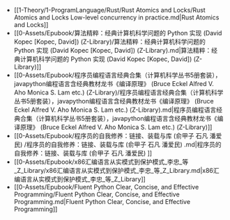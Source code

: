 - [[1-Theory/1-ProgramLanguage/Rust/Rust Atomics and Locks/Rust Atomics and Locks Low-level concurrency in practice.md|Rust Atomics and Locks]]
- [[0-Assets/Epubook/算法精粹：经典计算机科学问题的 Python 实现 (David Kopec [Kopec, David]) (Z-Library)/算法精粹：经典计算机科学问题的 Python 实现 (David Kopec [Kopec, David]) (Z-Library).md|算法精粹：经典计算机科学问题的 Python 实现 (David Kopec [Kopec, David]) (Z-Library)]]
- [[0-Assets/Epubook/程序员编程语言经典合集（计算机科学丛书5册套装），javapython编程语言含经典教材龙书《编译原理》 (Bruce Eckel  Alfred V. Aho  Monica S. Lam etc.) (Z-Library)/程序员编程语言经典合集（计算机科学丛书5册套装），javapython编程语言含经典教材龙书《编译原理》 (Bruce Eckel  Alfred V. Aho  Monica S. Lam etc.) (Z-Library).md|程序员编程语言经典合集（计算机科学丛书5册套装），javapython编程语言含经典教材龙书《编译原理》 (Bruce Eckel  Alfred V. Aho  Monica S. Lam etc.) (Z-Library)]]
- [[0-Assets/Epubook/程序员的自我修养：链接、装载与库 (俞甲子 石凡 潘爱民) /程序员的自我修养：链接、装载与库 (俞甲子 石凡 潘爱民) .md|程序员的自我修养：链接、装载与库 (俞甲子 石凡 潘爱民) ]]
- [[0-Assets/Epubook/x86汇编语言从实模式到保护模式_李忠_等_Z_Library/x86汇编语言从实模式到保护模式_李忠_等_Z_Library.md|x86汇编语言从实模式到保护模式_李忠_等_Z_Library]]
- [[0-Assets/Epubook/Fluent Python Clear, Concise, and Effective Programming/Fluent Python Clear, Concise, and Effective Programming.md|Fluent Python Clear, Concise, and Effective Programming]]